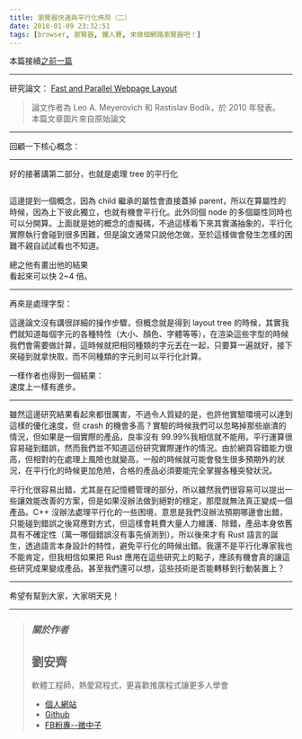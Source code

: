 ```yaml
---
title: 瀏覽器快速與平行化佈局（二）
date: 2018-01-09 23:32:51
tags: [browser, 瀏覽器, 鐵人賽, 來做個網路瀏覽器吧！]
---
```


                    
&#x672C;&#x7BC7;&#x63A5;&#x7E8C;<a href="https://ithelp.ithome.com.tw/articles/10196381/" target="_blank">&#x4E4B;&#x524D;&#x4E00;&#x7BC7;</a></p>
<hr>
<p>&#x7814;&#x7A76;&#x8AD6;&#x6587;&#xFF1A; <a href="https://citeseerx.ist.psu.edu/viewdoc/download?doi=10.1.1.207.1244&amp;rep=rep1&amp;type=pdf" target="_blank">Fast and Parallel Webpage Layout</a></p>
<blockquote>
<p>&#x8AD6;&#x6587;&#x4F5C;&#x8005;&#x70BA; Leo A. Meyerovich &#x548C; Rastislav Bod&#xED;k&#xFF0C;&#x65BC; 2010 &#x5E74;&#x767C;&#x8868;&#x3002;<br>
&#x672C;&#x7BC7;&#x6587;&#x7AE0;&#x5716;&#x7247;&#x4F86;&#x81EA;&#x539F;&#x59CB;&#x8AD6;&#x6587;</p>
</blockquote>
<hr>
<p>&#x56DE;&#x9867;&#x4E00;&#x4E0B;&#x6838;&#x5FC3;&#x6982;&#x5FF5;&#xFF1A;<br>
<img src="https://user-images.githubusercontent.com/18013815/34651274-176a264e-f409-11e7-94b5-5f881711e364.png" alt></p>
<hr>
<p>&#x597D;&#x7684;&#x63A5;&#x8457;&#x8B1B;&#x7B2C;&#x4E8C;&#x90E8;&#x5206;&#xFF0C;&#x4E5F;&#x5C31;&#x662F;&#x8655;&#x7406; tree &#x7684;&#x5E73;&#x884C;&#x5316;</p>
<p><img src="https://user-images.githubusercontent.com/18013815/34727498-0e45dce0-f592-11e7-9c95-0c38f7bd1970.png" alt></p>
<p>&#x9019;&#x908A;&#x63D0;&#x5230;&#x4E00;&#x500B;&#x6982;&#x5FF5;&#xFF0C;&#x56E0;&#x70BA; child &#x7E7C;&#x627F;&#x7684;&#x5C6C;&#x6027;&#x6703;&#x76F4;&#x63A5;&#x84CB;&#x6389; parent&#xFF0C;&#x6240;&#x4EE5;&#x5728;&#x7B97;&#x5C6C;&#x6027;&#x7684;&#x6642;&#x5019;&#xFF0C;&#x56E0;&#x70BA;&#x4E0A;&#x4E0B;&#x5F7C;&#x6B64;&#x7368;&#x7ACB;&#xFF0C;&#x4E5F;&#x5C31;&#x6709;&#x6A5F;&#x6703;&#x5E73;&#x884C;&#x5316;&#x3002;&#x6B64;&#x5916;&#x540C;&#x500B; node &#x7684;&#x591A;&#x500B;&#x5C6C;&#x6027;&#x540C;&#x6642;&#x4E5F;&#x53EF;&#x4EE5;&#x5206;&#x958B;&#x7B97;&#x3002;&#x4E0A;&#x9762;&#x5C31;&#x662F;&#x5979;&#x7684;&#x6982;&#x5FF5;&#x7684;&#x865B;&#x64EC;&#x78BC;&#xFF0C;&#x4E0D;&#x904E;&#x9019;&#x6A23;&#x770B;&#x4E0B;&#x4F86;&#x5176;&#x5BE6;&#x6EFF;&#x62BD;&#x8C61;&#x7684;&#xFF0C;&#x5E73;&#x884C;&#x5316;&#x5BE6;&#x969B;&#x57F7;&#x884C;&#x6703;&#x78B0;&#x5230;&#x5F88;&#x591A;&#x56F0;&#x96E3;&#xFF0C;&#x4F46;&#x662F;&#x8AD6;&#x6587;&#x901A;&#x5E38;&#x53EA;&#x8AAA;&#x4ED6;&#x600E;&#x505A;&#xFF0C;&#x81F3;&#x65BC;&#x9019;&#x6A23;&#x505A;&#x6703;&#x767C;&#x751F;&#x600E;&#x6A23;&#x7684;&#x56F0;&#x96E3;&#x4E0D;&#x89AA;&#x81EA;&#x8A66;&#x8A66;&#x770B;&#x4E5F;&#x4E0D;&#x77E5;&#x9053;&#x3002;</p>
<p>&#x7E3D;&#x4E4B;&#x4ED6;&#x6709;&#x756B;&#x51FA;&#x4ED6;&#x7684;&#x7D50;&#x679C;<br>
<img src="https://user-images.githubusercontent.com/18013815/34727751-ca88b242-f592-11e7-8b0e-e3d12f48b6bb.png" alt><br>
&#x770B;&#x8D77;&#x4F86;&#x53EF;&#x4EE5;&#x5FEB; 2~4 &#x500D;&#x3002;</p>
<hr>
<p>&#x518D;&#x4F86;&#x662F;&#x8655;&#x7406;&#x5B57;&#x578B;&#xFF1A;<br>
<img src="https://user-images.githubusercontent.com/18013815/34727925-5a6fb7de-f593-11e7-811b-38977066dbc7.png" alt></p>
<p>&#x9019;&#x908A;&#x8AD6;&#x6587;&#x6C92;&#x6709;&#x8B1B;&#x5F88;&#x8A73;&#x7D30;&#x7684;&#x64CD;&#x4F5C;&#x6B65;&#x9A5F;&#xFF0C;&#x4F46;&#x6982;&#x5FF5;&#x5C31;&#x662F;&#x5F97;&#x5230; layout tree &#x7684;&#x6642;&#x5019;&#xFF0C;&#x5176;&#x5BE6;&#x6211;&#x5011;&#x5C31;&#x77E5;&#x9053;&#x6BCF;&#x500B;&#x5B57;&#x5143;&#x7684;&#x5404;&#x7A2E;&#x7279;&#x6027;&#xFF08;&#x5927;&#x5C0F;&#x3001;&#x984F;&#x8272;&#x3001;&#x5B57;&#x9AD4;&#x7B49;&#x7B49;&#xFF09;&#xFF0C;&#x5728;&#x6E32;&#x67D3;&#x9019;&#x4E9B;&#x5B57;&#x578B;&#x7684;&#x6642;&#x5019;&#x6211;&#x5011;&#x6703;&#x9700;&#x8981;&#x505A;&#x8A08;&#x7B97;&#xFF0C;&#x9019;&#x6642;&#x5019;&#x5C31;&#x628A;&#x76F8;&#x540C;&#x7A2E;&#x985E;&#x7684;&#x5B57;&#x5143;&#x4E1F;&#x5728;&#x4E00;&#x8D77;&#xFF0C;&#x53EA;&#x8981;&#x7B97;&#x4E00;&#x904D;&#x5C31;&#x597D;&#xFF0C;&#x63A5;&#x4E0B;&#x4F86;&#x78B0;&#x5230;&#x5C31;&#x62FF;&#x5FEB;&#x53D6;&#xFF0C;&#x800C;&#x4E0D;&#x540C;&#x7A2E;&#x985E;&#x7684;&#x5B57;&#x5143;&#x5247;&#x53EF;&#x4EE5;&#x5E73;&#x884C;&#x5316;&#x8A08;&#x7B97;&#x3002;</p>
<p>&#x4E00;&#x6A23;&#x4F5C;&#x8005;&#x4E5F;&#x5F97;&#x5230;&#x4E00;&#x500B;&#x7D50;&#x679C;&#xFF1A;<br>
<img src="https://user-images.githubusercontent.com/18013815/34728170-1e6a80ba-f594-11e7-92c3-234bcfb86232.png" alt><br>
&#x901F;&#x5EA6;&#x4E0A;&#x4E00;&#x6A23;&#x6709;&#x9032;&#x6B65;&#x3002;</p>
<hr>
<p>&#x96D6;&#x7136;&#x9019;&#x908A;&#x7814;&#x7A76;&#x7D50;&#x679C;&#x770B;&#x8D77;&#x4F86;&#x90FD;&#x5F88;&#x53B2;&#x5BB3;&#xFF0C;&#x4E0D;&#x904E;&#x4EE4;&#x4EBA;&#x8CEA;&#x7591;&#x7684;&#x662F;&#xFF0C;&#x4E5F;&#x8A31;&#x4ED6;&#x5BE6;&#x9A57;&#x74B0;&#x5883;&#x53EF;&#x4EE5;&#x9054;&#x5230;&#x9019;&#x6A23;&#x7684;&#x512A;&#x5316;&#x901F;&#x5EA6;&#xFF0C;&#x4F46; crash &#x7684;&#x6A5F;&#x6703;&#x591A;&#x9AD8;&#xFF1F;&#x5BE6;&#x9A57;&#x7684;&#x6642;&#x5019;&#x6211;&#x5011;&#x53EF;&#x4EE5;&#x5FFD;&#x7565;&#x6389;&#x90A3;&#x4E9B;&#x5D29;&#x6F70;&#x7684;&#x60C5;&#x6CC1;&#xFF0C;&#x4F46;&#x5982;&#x679C;&#x662F;&#x4E00;&#x500B;&#x5BE6;&#x969B;&#x7684;&#x7522;&#x54C1;&#xFF0C;&#x826F;&#x7387;&#x6C92;&#x6709; 99.99%&#x6211;&#x76F8;&#x4FE1;&#x5C31;&#x4E0D;&#x80FD;&#x7528;&#x3002;&#x5E73;&#x884C;&#x904B;&#x7B97;&#x5F88;&#x5BB9;&#x6613;&#x78B0;&#x5230;&#x932F;&#x8AA4;&#xFF0C;&#x7136;&#x800C;&#x6211;&#x5011;&#x4E26;&#x4E0D;&#x77E5;&#x9053;&#x9019;&#x4EFD;&#x7814;&#x7A76;&#x5BE6;&#x969B;&#x904B;&#x4F5C;&#x7684;&#x60C5;&#x6CC1;&#x3002;&#x7531;&#x65BC;&#x7DB2;&#x9801;&#x5BB9;&#x932F;&#x80FD;&#x529B;&#x5F88;&#x9AD8;&#xFF0C;&#x4F46;&#x76F8;&#x5C0D;&#x7684;&#x5728;&#x8655;&#x7406;&#x4E0A;&#x98A8;&#x96AA;&#x4E5F;&#x5C31;&#x8B8A;&#x9AD8;&#xFF0C;&#x4E00;&#x822C;&#x7684;&#x6642;&#x5019;&#x5C31;&#x53EF;&#x80FD;&#x6703;&#x767C;&#x751F;&#x5F88;&#x591A;&#x9810;&#x671F;&#x5916;&#x7684;&#x72C0;&#x6CC1;&#xFF0C;&#x5728;&#x5E73;&#x884C;&#x5316;&#x7684;&#x6642;&#x5019;&#x66F4;&#x52A0;&#x5371;&#x96AA;&#xFF0C;&#x5408;&#x683C;&#x7684;&#x7522;&#x54C1;&#x5FC5;&#x9808;&#x8981;&#x80FD;&#x5B8C;&#x5168;&#x638C;&#x63E1;&#x5404;&#x7A2E;&#x7A81;&#x767C;&#x72C0;&#x6CC1;&#x3002;</p>
<p>&#x5E73;&#x884C;&#x5316;&#x5F88;&#x5BB9;&#x6613;&#x51FA;&#x932F;&#xFF0C;&#x5C24;&#x5176;&#x662F;&#x5728;&#x8A18;&#x61B6;&#x9AD4;&#x7BA1;&#x7406;&#x7684;&#x90E8;&#x5206;&#xFF0C;&#x6240;&#x4EE5;&#x96D6;&#x7136;&#x6211;&#x5011;&#x5F88;&#x5BB9;&#x6613;&#x53EF;&#x4EE5;&#x63D0;&#x51FA;&#x4E00;&#x4E9B;&#x8B93;&#x6548;&#x80FD;&#x6539;&#x5584;&#x7684;&#x65B9;&#x6848;&#xFF0C;&#x4F46;&#x662F;&#x5982;&#x679C;&#x6C92;&#x8FA6;&#x6CD5;&#x505A;&#x5230;&#x7D55;&#x5C0D;&#x7684;&#x7A69;&#x5B9A;&#xFF0C;&#x90A3;&#x9EBC;&#x5C31;&#x7121;&#x6CD5;&#x771F;&#x6B63;&#x8B8A;&#x6210;&#x4E00;&#x500B;&#x7522;&#x54C1;&#x3002;C++ &#x6C92;&#x8FA6;&#x6CD5;&#x8655;&#x7406;&#x5E73;&#x884C;&#x5316;&#x7684;&#x4E00;&#x4E9B;&#x56F0;&#x5883;&#xFF0C;&#x610F;&#x601D;&#x662F;&#x6211;&#x5011;&#x6C92;&#x8FA6;&#x6CD5;&#x9810;&#x671F;&#x54EA;&#x908A;&#x6703;&#x51FA;&#x932F;&#xFF0C;&#x53EA;&#x80FD;&#x78B0;&#x5230;&#x932F;&#x8AA4;&#x4E4B;&#x5F8C;&#x5BEB;&#x61C9;&#x5C0D;&#x65B9;&#x5F0F;&#xFF0C;&#x4F46;&#x9019;&#x6A23;&#x6703;&#x8017;&#x8CBB;&#x5927;&#x91CF;&#x4EBA;&#x529B;&#x7DAD;&#x8B77;&#x3001;&#x9664;&#x932F;&#xFF0C;&#x7522;&#x54C1;&#x672C;&#x8EAB;&#x4F9D;&#x820A;&#x5177;&#x6709;&#x4E0D;&#x78BA;&#x5B9A;&#x6027;&#xFF08;&#x842C;&#x4E00;&#x54EA;&#x500B;&#x932F;&#x8AA4;&#x6C92;&#x6709;&#x4E8B;&#x5148;&#x5075;&#x6E2C;&#x5230;&#xFF09;&#x3002;&#x6240;&#x4EE5;&#x5F8C;&#x4F86;&#x624D;&#x6709; Rust &#x8A9E;&#x8A00;&#x7684;&#x8A95;&#x751F;&#xFF0C;&#x900F;&#x904E;&#x8A9E;&#x8A00;&#x672C;&#x8EAB;&#x8A2D;&#x8A08;&#x7684;&#x7279;&#x6027;&#xFF0C;&#x907F;&#x514D;&#x5E73;&#x884C;&#x5316;&#x7684;&#x6642;&#x5019;&#x51FA;&#x932F;&#x3002;&#x6211;&#x9084;&#x4E0D;&#x662F;&#x5E73;&#x884C;&#x5316;&#x5C08;&#x5BB6;&#x6211;&#x4E5F;&#x4E0D;&#x80FD;&#x80AF;&#x5B9A;&#xFF0C;&#x4F46;&#x6211;&#x76F8;&#x4FE1;&#x5982;&#x679C;&#x628A; Rust &#x61C9;&#x7528;&#x5728;&#x9019;&#x4E9B;&#x7814;&#x7A76;&#x4E0A;&#x7684;&#x9EDE;&#x5B50;&#xFF0C;&#x61C9;&#x8A72;&#x6709;&#x6A5F;&#x6703;&#x771F;&#x7684;&#x8B93;&#x9019;&#x4E9B;&#x7814;&#x7A76;&#x6210;&#x679C;&#x8B8A;&#x6210;&#x7522;&#x54C1;&#x3002;&#x751A;&#x81F3;&#x6211;&#x5011;&#x9084;&#x53EF;&#x4EE5;&#x60F3;&#xFF0C;&#x9019;&#x4E9B;&#x6280;&#x8853;&#x662F;&#x5426;&#x80FD;&#x8F49;&#x79FB;&#x5230;&#x884C;&#x52D5;&#x88DD;&#x7F6E;&#x4E0A;&#xFF1F;</p>
<hr>
<p>&#x5E0C;&#x671B;&#x6709;&#x5E6B;&#x5230;&#x5927;&#x5BB6;&#xFF0C;&#x5927;&#x5BB6;&#x660E;&#x5929;&#x898B;&#xFF01;</p>
<hr>
<blockquote>
<h3><em><strong>&#x95DC;&#x65BC;&#x4F5C;&#x8005;</strong></em></h3>
<h2>&#x5289;&#x5B89;&#x9F4A;</h2>
<p>&#x8EDF;&#x9AD4;&#x5DE5;&#x7A0B;&#x5E2B;&#xFF0C;&#x71B1;&#x611B;&#x5BEB;&#x7A0B;&#x5F0F;&#xFF0C;&#x66F4;&#x559C;&#x6B61;&#x63A8;&#x5EE3;&#x7A0B;&#x5F0F;&#x8B93;&#x66F4;&#x591A;&#x4EBA;&#x5B78;&#x6703;</p>
<ul>
<li>
<a href="https://tigercosmos.github.io" target="_blank">&#x500B;&#x4EBA;&#x7DB2;&#x7AD9;</a>
</li>
<li>
<a href="https://github.com/tigercosmos" target="_blank">Github</a>
</li>
<li>
<a href="https://www.facebook.com/CodingNeutrino/" target="_blank">FB&#x7C89;&#x5C08;--&#x5FAE;&#x4E2D;&#x5B50;</a>
</li>
</ul>
</blockquote>
 <br>
                                                    </div>
                    </div>
                
